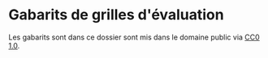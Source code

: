 # Gabarits de grilles d'évaluation

Les gabarits sont dans ce dossier sont mis dans le domaine public via [CC0
  1.0](https://creativecommons.org/publicdomain/zero/1.0/deed.fr).